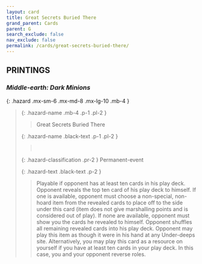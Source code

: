 ```yaml
---
layout: card
title: Great Secrets Buried There
grand_parent: Cards
parent: G
search_exclude: false
nav_exclude: false
permalink: /cards/great-secrets-buried-there/
---
```


## PRINTINGS


### _Middle-earth: Dark Minions_

{: .hazard .mx-sm-6 .mx-md-8 .mx-lg-10 .mb-4 }
> {: .hazard-name .mb-4 .p-1 .pl-2 }
> > <div class="hazard-mp"></div>
> > <div class="card-name">Great Secrets Buried There</div>
>
> {: .hazard-name .black-text .p-1 .pl-2 }
> > &nbsp;
>
> {: .hazard-classification .pr-2 }
> Permanent-event
>
> {: .hazard-text .black-text .p-2 }
> > Playable if opponent has at least ten cards in his play deck. Opponent reveals the top ten card of his play deck to himself. If one is available, opponent must choose a non-special, non-hoard item from the revealed cards to place off to the side under this card (item does not give marshalling points and is considered out of play). If none are available, opponent must show you the cards he revealed to himself. Opponent shuffles all remaining revealed cards into his play deck. Opponent may play this item as though it were in his hand at any Under-deeps site. Alternatively, you may play this card as a resource on yourself if you have at least ten cards in your play deck. In this case, you and your opponent reverse roles.  
>
